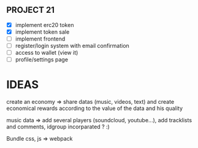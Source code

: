 ## PROJECT 21

- [x] implement erc20 token
- [x] implement token sale
- [ ] implement frontend
- [ ] register/login system with email confirmation
- [ ] access to wallet (view it)
- [ ] profile/settings page

# IDEAS

create an economy => share datas (music, videos, text) and create economical rewards according to the value of the data and his quality

music data => add several players (soundcloud, youtube...), add tracklists and comments, idgroup incorparated ? :)

Bundle css, js => webpack


